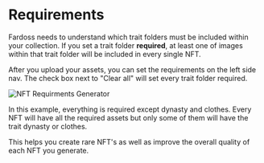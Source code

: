 # Requirements

Fardoss needs to understand which trait folders must be included within your collection. If you set a trait folder **required**, at least one of images within that trait folder will be included in every single NFT.

After you upload your assets, you can set the requirements on the left side nav. The check box next to "Clear all" will set every trait folder required.

![NFT Requirments Generator](https://s3.amazonaws.com/cdn.fardoss.com/docs_content/Requirment%20Section.png)

In this example, everything is required except dynasty and clothes. Every NFT will have all the required assets but only some of them will have the trait dynasty or clothes.

This helps you create rare NFT's as well as improve the overall quality of each NFT you generate.
